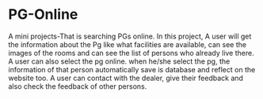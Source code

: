 # PG-Online
A mini projects-That is searching PGs online.
In this project, A user will get the information about the Pg like what facilities  are available, can see the images of the rooms and can see the list of persons who already live there. 
A user can also select the pg online. when he/she select the pg, the information of that person automatically save is database and reflect on the website too.
A user can contact with the dealer, give their feedback and also check the feedback of other persons.
